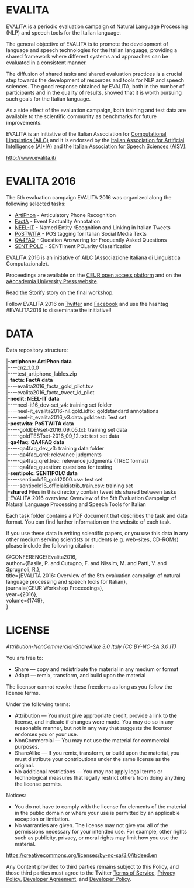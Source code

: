EVALITA
==========

EVALITA is a periodic evaluation campaign of Natural Language Processing (NLP) and speech tools for the Italian language.

The general objective of EVALITA is to promote the development of language and speech technologies for the Italian language, providing a shared framework where different systems and approaches can be evaluated in a consistent manner.

The diffusion of shared tasks and shared evaluation practices is a crucial step towards the development of resources and tools for NLP and speech sciences. The good response obtained by EVALITA, both in the number of participants and in the quality of results, showed that it is worth pursuing such goals for the Italian language.

As a side effect of the evaluation campaign, both training and test data are available to the scientific community as benchmarks for future improvements.

EVALITA is an initiative of the Italian Association for [Computational Linguistics (AILC)](http://www.ai-lc.it/) and it is endorsed by the [Italian Association for Artificial Intelligence (AI*IA)](http://www.aixia.it/) and the [Italian Association for Speech Sciences (AISV)](http://www.aisv.it/index.php).

http://www.evalita.it/

EVALITA 2016
===============

The 5th evaluation campaign EVALITA 2016 was organized along the following selected tasks:
* [ArtiPhon](http://www.evalita.it/2016/tasks/artiphon) - Articulatory Phone Recognition
* [FactA](http://www.evalita.it/2016/tasks/facta) - Event Factuality Annotation
* [NEEL-IT](http://www.evalita.it/2016/tasks/neel-it) - Named Entity rEcognition and Linking in Italian Tweets
* [PoSTWITA](http://www.evalita.it/2016/tasks/postwita) - POS tagging for Italian Social Media Texts
* [QA­4FAQ](http://www.evalita.it/2016/tasks/qa%C2%ADfaq) - Question Answering for Frequently Asked Questions
* [SENTIPOLC](http://www.evalita.it/2016/tasks/sentipolc) - SENTIment POLarity Classification

EVALITA 2016 is an initiative of [AILC](http://www.ai-lc.it/) (Associazione Italiana di Linguistica Computazionale).

Proceedings are available on the [CEUR open access platform](http://ceur-ws.org/Vol-1749/) and on the [aAccademia University Press website](http://www.aaccademia.it/scheda-libro?aaref=870).

Read the [Storify story](https://storify.com/EVALITAcampaign/evalita-2016-workshop) on the final workshop.

Follow EVALITA 2016 on [Twitter](https://twitter.com/EVALITAcampaign) and [Facebook](https://www.facebook.com/evalita2016/) and use the hashtag #EVALITA2016 to disseminate the initiative!!

DATA
=======

Data repository structure:

|-**artiphone: ArtiPhon data**<br>
|----cnz_1.0.0<br>
|----test\_artiphone\_lables.zip<br>
|-**facta: FactA data**<br>
|----evalita2016\_facta\_gold\_pilot.tsv<br>
|----evalita2016\_facta\_tweet\_id\_pilot<br>
|-**neelit: NEEL-IT data**<br>
|----neel-it16\_dev-set\_v4: training set folder<br>
|----neel-it\_evalita2016-nil.gold.idfix: goldstandard annotations<br>
|----neel-it\_evalita2016\_v3.data.gold.test: Test set<br>
|-**postwita: PoSTWITA data**<br>
|-----goldDEVset-2016\_09\_05.txt: training set data<br>
|-----goldTESTset-2016_09_12.txt: test set data<br>
|-**qa4faq: QA4FAQ data**<br>
|-----qa4faq\_dev\_v3: training data folder<br>
|-----qa4faq\_qrel: relevance judgments<br>
|-----qa4faq\_qrel.trec: relevance judgments (TREC format)<br>
|-----qa4faq_question: questions for testing<br>
|-**sentipolc: SENTIPOLC data**<br>
|-----sentipolc16\_gold2000.csv: test set<br>
|-----sentipolc16\_officialdistrib\_train.csv: training set<br>
|-**shared** Files in this directory contain tweet ids shared between tasks<br>
|-EVALITA 2016 overview: Overview of the 5th Evaluation Campaign
of Natural Language Processing and Speech Tools for Italian

Each task folder contains a PDF document that describes the task and data format. You can find further information on the website of each task.

If you use these data in writing scientific papers, or you use this data in any other medium serving scientists or students (e.g. web-sites, CD-ROMs) please include the following citation:

@CONFERENCE{Evalita2016,<br>
author={Basile, P. and Cutugno, F. and Nissim, M. and Patti, V. and Sprugnoli, R.},<br>
title={EVALITA 2016: Overview of the 5th evaluation campaign of natural language processing and speech tools for Italian},<br>
journal={CEUR Workshop Proceedings},<br>
year={2016},<br>
volume={1749},<br>
}

LICENSE
==========

*Attribution-NonCommercial-ShareAlike 3.0 Italy (CC BY-NC-SA 3.0 IT)*

You are free to:
* Share — copy and redistribute the material in any medium or format
* Adapt — remix, transform, and build upon the material

The licensor cannot revoke these freedoms as long as you follow the license terms.

Under the following terms:
* Attribution — You must give appropriate credit, provide a link to the license, and indicate if changes were made. You may do so in any reasonable manner, but not in any way that suggests the licensor endorses you or your use.
* NonCommercial — You may not use the material for commercial purposes.
* ShareAlike — If you remix, transform, or build upon the material, you must distribute your contributions under the same license as the original.
* No additional restrictions — You may not apply legal terms or technological measures that legally restrict others from doing anything the license permits.

Notices:
* You do not have to comply with the license for elements of the material in the public domain or where your use is permitted by an applicable exception or limitation.
* No warranties are given. The license may not give you all of the permissions necessary for your intended use. For example, other rights such as publicity, privacy, or moral rights may limit how you use the material.

https://creativecommons.org/licenses/by-nc-sa/3.0/it/deed.en

Any Content provided to third parties remains subject to this Policy, and those third parties must agree to the Twitter [Terms of Service](https://twitter.com/tos), [Privacy Policy](https://twitter.com/privacy), [Developer Agreement](https://dev.twitter.com/overview/terms/agreement), and [Developer Policy](https://dev.twitter.com/overview/terms/policy).
